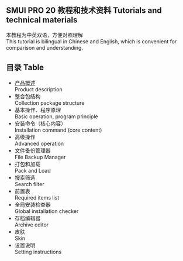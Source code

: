 ## SMUI PRO 20 教程和技术资料 Tutorials and technical materials
本教程为中英双语，方便对照理解  
This tutorial is bilingual in Chinese and English, which is convenient for comparison and understanding.

## 目录 Table
+ [产品概述](https://github.com/Lake1059/SMUI-PRO-20/教程%20Tutorials%20(CHS+ENG)/Product%20description.md)  
Product description
+ 整合包结构  
Collection package structure
+ 基本操作、程序原理  
Basic operation, program principle
+ 安装命令（核心内容）  
Installation command (core content)
+ 高级操作  
Advanced operation
+ 文件备份管理器  
File Backup Manager
+ 打包和加载  
Pack and Load
+ 搜索筛选  
Search filter
+ 前置表  
Required items list
+ 全局安装检查器  
Global installation checker
+ 存档编辑器  
Archive editor
+ 皮肤  
Skin
+ 设置说明  
Setting instructions

